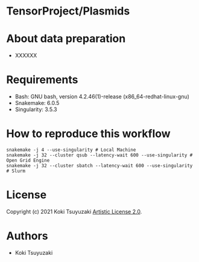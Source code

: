# TensorProject/Plasmids

# About data preparation
- XXXXXX

# Requirements
- Bash: GNU bash, version 4.2.46(1)-release (x86_64-redhat-linux-gnu)
- Snakemake: 6.0.5
- Singularity: 3.5.3

# How to reproduce this workflow

```
snakemake -j 4 --use-singularity # Local Machine
snakemake -j 32 --cluster qsub --latency-wait 600 --use-singularity # Open Grid Engine
snakemake -j 32 --cluster sbatch --latency-wait 600 --use-singularity # Slurm
```
# License
Copyright (c) 2021 Koki Tsuyuzaki [Artistic License 2.0](http://www.perlfoundation.org/artistic_license_2_0).

# Authors
- Koki Tsuyuzaki